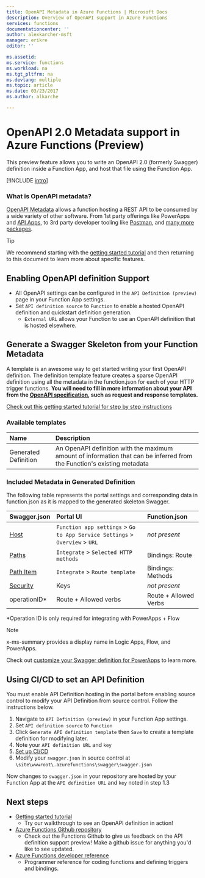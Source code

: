 ```yaml
---
title: OpenAPI Metadata in Azure Functions | Microsoft Docs
description: Overview of OpenAPI support in Azure Functions
services: functions
documentationcenter: ''
author: alexkarcher-msft
manager: erikre
editor: ''

ms.assetid:
ms.service: functions
ms.workload: na
ms.tgt_pltfrm: na
ms.devlang: multiple
ms.topic: article
ms.date: 03/23/2017
ms.author: alkarche

---
```

# OpenAPI 2.0 Metadata support in Azure Functions (Preview)
This preview feature allows you to write an OpenAPI 2.0 (formerly Swagger) definition inside a Function App, and host that file using the Function App.

[!INCLUDE [intro](../../includes/functions-bindings-intro.md)]

### What is OpenAPI metadata?
[OpenAPI Metadata](http://swagger.io/) allows a function hosting a REST API to be consumed by a wide variety of other software. From 1st party offerings like PowerApps and [API Apps](https://docs.microsoft.com/azure/app-service-api/app-service-api-dotnet-get-started#a-idcodegena-generate-client-code-for-the-data-tier), to 3rd party developer tooling like [Postman](https://www.getpostman.com/docs/importing_swagger), and [many more packages](http://swagger.io/tools/).

>[!TIP]
>We recommend starting with the [getting started tutorial](./functions-api-definition-getting-started.md) and then returning to this document to learn more about specific features.

## <a name="enable"></a>Enabling OpenAPI definition Support
* All OpenAPI settings can be configured in the `API Definition (preview)` page in your Function App settings.
* Set `API definition source` to `Function` to enable a hosted OpenAPI definition and quickstart definition generation.
  * `External URL` allows your Function to use an OpenAPI definition that is hosted elsewhere.

## <a name="generate-definition"></a>Generate a Swagger Skeleton from your Function Metadata
A template is an awesome way to get started writing your first OpenAPI definition. The definition template feature creates a sparse OpenAPI definition using all the metadata in the function.json for each of your HTTP trigger functions. **You will need to fill in more information about your API from the [OpenAPI specification](http://swagger.io/specification/), such as request and response templates.**

[Check out this getting started tutorial for step by step instructions](./functions-api-definition-getting-started.md)

### <a name="templates"></a>Available templates

|Name| Description |
|:-----|:-----|
|Generated Definition|An OpenAPI definition with the maximum amount of information that can be inferred from the Function's existing metadata|

### <a name="quickstart-details"></a>Included Metadata in Generated Definition

The following table represents the portal settings and corresponding data in function.json as it is mapped to the generated skeleton Swagger.

|Swagger.json|Portal UI|Function.json|
|:----|:-----|:-----|
|[Host](http://swagger.io/specification/#fixed-fields-15)|`Function app settings` > `Go to App Service Settings` > `Overview` > `URL`|*not present*
|[Paths](http://swagger.io/specification/#paths-object-29)|`Integrate` > `Selected HTTP methods`|Bindings: Route
|[Path Item](http://swagger.io/specification/#path-item-object-32)|`Integrate` > `Route template`|Bindings: Methods
|[Security](http://swagger.io/specification/#security-scheme-object-112)|Keys|*not present*|
|operationID*|Route + Allowed verbs|Route + Allowed Verbs|

\*Operation ID is only required for integrating with PowerApps + Flow
> [!NOTE]
>  x-ms-summary provides a display name in Logic Apps, Flow, and PowerApps.
>
> Check out [customize your Swagger definition for PowerApps](https://powerapps.microsoft.com/tutorials/customapi-how-to-swagger/) to learn more.

## <a name="CICD"></a>Using CI/CD to set an API Definition

 You must enable API Definition hosting in the portal before enabling source control to modify your API Definition from source control. Follow the instructions below.

1. Navigate to `API Definition (preview)` in your Function App settings.
  1. Set `API definition source` to `Function`
  1. Click `Generate API definition template` then `Save` to create a template definition for modifying later.
  1. Note your `API definition URL` and `key`
1. [Set up CI/CD](https://docs.microsoft.com/azure/azure-functions/functions-continuous-deployment#continuous-deployment-requirements)
2. Modify your `swagger.json` in source control at `\site\wwwroot\.azurefunctions\swagger\swagger.json`

Now changes to `swagger.json` in your repository are hosted by your Function App at the `API definition URL` and `key` noted in step 1.3

## Next steps
* [Getting started tutorial](functions-api-definition-getting-started.md)
  * Try our walkthrough to see an OpenAPI definition in action!
* [Azure Functions Github repository](https://github.com/Azure/Azure-Functions/)
  * Check out the Functions Github to give us feedback on the API definition support preview! Make a github issue for anything you'd like to see updated.
* [Azure Functions developer reference](functions-reference.md)  
  * Programmer reference for coding functions and defining triggers and bindings.
